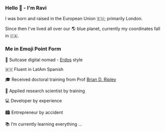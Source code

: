 ### Hello 👋 - I'm Ravi


I was born and raised in󠁧󠁢󠁥󠁮󠁧󠁿󠁮󠁧󠁿 the European Union 🇪🇺; primarily London. 

Since then I've lived all over our 🌎 blue planet, currently my coordinates fall in 🇨🇦.

### Me in Emoji Point Form

🛄 Suitcase digital nomad - [Erdos](https://en.wikipedia.org/wiki/Paul_Erd%C5%91s) style

🇲🇽 Fluent in LatAm Spanish

🎓 Received doctoral training from Prof [Brian D. Ripley](https://en.wikipedia.org/wiki/Brian_D._Ripley) 
 
🥼 Applied research scientist by training

💻 Developer by experience

🏙️ Entrepreneur by accident

📚 I’m currently learning everything ...


